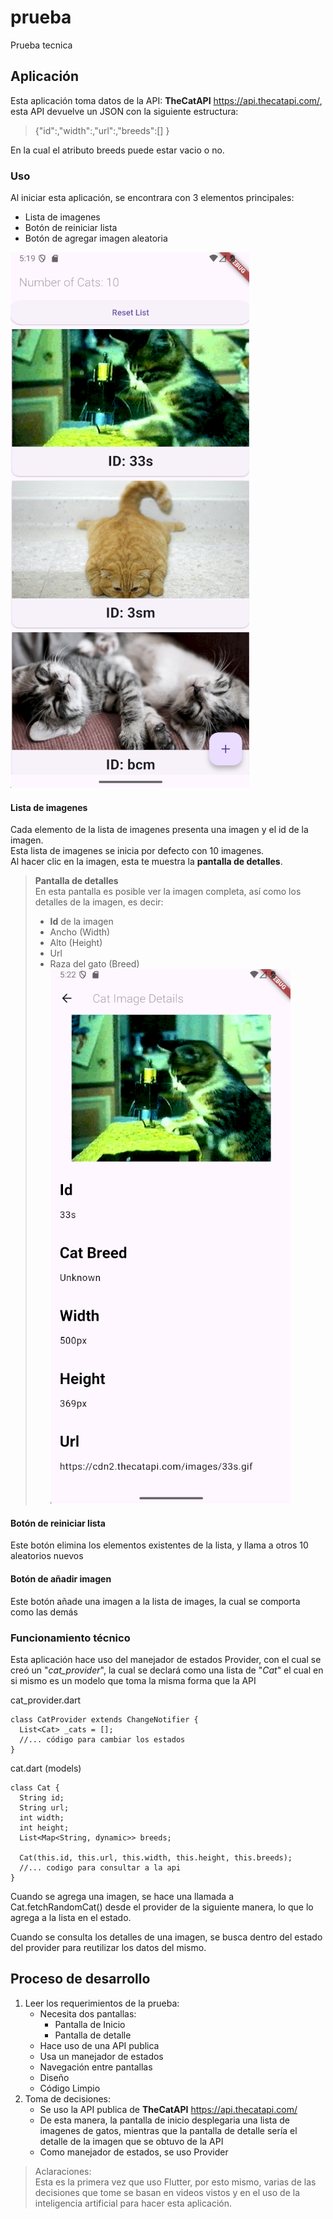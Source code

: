# prueba
Prueba tecnica

## Aplicación

Esta aplicación toma datos de la API: **TheCatAPI** https://api.thecatapi.com/, esta API devuelve un JSON con la siguiente estructura: 
  > {"id":,"width":,"url":,"breeds":[] }  

En la cual el atributo breeds puede estar vacio o no.

### Uso

Al iniciar esta aplicación, se encontrara con 3 elementos principales:
+ Lista de imagenes
+ Botón de reiniciar lista
+ Botón de agregar imagen aleatoria

![Pantalla de Inicio](imagesReadme/PantallaDeInicio.png)

#### Lista de imagenes
Cada elemento de la lista de imagenes presenta una imagen y el id de la imagen.   
Esta lista de imagenes se inicia por defecto con 10 imagenes.  
Al hacer clic en la imagen, esta te muestra la **pantalla de detalles**.

> **Pantalla de detalles**  
>En esta pantalla es posible ver la imagen completa, así como los detalles de la imagen, es decir:
> + **Id** de la imagen 
> + Ancho (Width)
> + Alto (Height)
> + Url
> + Raza del gato (Breed)
> ![Pantalla de detalles](imagesReadme/PantallaDeDetalles.png)

#### Botón de reiniciar lista
Este botón elimina los elementos existentes de la lista, y llama a otros 10 aleatorios nuevos

#### Botón de añadir imagen
Este botón añade una imagen a la lista de images, la cual se comporta como las demás


### Funcionamiento técnico
Esta aplicación hace uso del manejador de estados Provider, con el cual se creó un "*cat_provider*", la cual se declará como una lista de "*Cat*" el cual en si mismo es un modelo que toma la misma forma que la API

cat_provider.dart

    class CatProvider extends ChangeNotifier {
      List<Cat> _cats = [];
      //... código para cambiar los estados
    }

cat.dart (models)

    class Cat {
      String id;
      String url;
      int width;
      int height;
      List<Map<String, dynamic>> breeds;

      Cat(this.id, this.url, this.width, this.height, this.breeds);
      //... codigo para consultar a la api
    }

Cuando se agrega una imagen, se hace una llamada a Cat.fetchRandomCat() desde el provider de la siguiente manera, lo que lo agrega a la lista en el estado.


Cuando se consulta los detalles de una imagen, se busca dentro del estado del provider para reutilizar los datos del mismo.


## Proceso de desarrollo
1. Leer los requerimientos de la prueba:
    + Necesita dos pantallas:
      + Pantalla de Inicio
      + Pantalla de detalle
    + Hace uso de una API publica
    + Usa un manejador de estados
    + Navegación entre pantallas
    + Diseño
    + Código Limpio
2. Toma de decisiones:      
    + Se uso la API publica de **TheCatAPI** https://api.thecatapi.com/
    + De esta manera, la pantalla de inicio desplegaria una lista de imagenes de gatos, mientras que la pantalla de detalle sería el detalle de la imagen que se obtuvo de la API
    + Como manejador de estados, se uso Provider


> Aclaraciones:  
> Esta es la primera vez que uso Flutter, por esto mismo, varias de las decisiones que tome se basan en videos vistos y en el uso de la inteligencia artificial para hacer esta aplicación.
